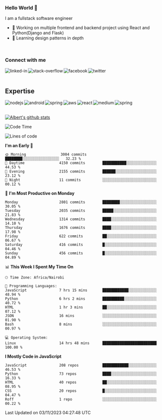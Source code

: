 

### Hello World 👋
I am a fullstack software engineer
- 🔭 Working on multiple frontend and backend project using React and Python(Django and Flask)
- 🌱 Learning design patterns in depth

<br>

### Connect with me

[<img align="left" alt="linked-in" src="https://img.shields.io/badge/linkedin-%230077B5.svg?&style=for-the-badge&logo=linkedin&logoColor=white" />](https://www.linkedin.com/in/albert-byrone/)

<!-- [<img align="left" alt="medium" src="https://img.shields.io/badge/medium-%2312100E.svg?&style=for-the-badge&logo=medium&logoColor=white" />](https://56faisal.medium.com/) -->

[<img align="left" alt="stack-overflow" src="https://img.shields.io/badge/stack%20overflow-FE7A16?logo=stack-overflow&logoColor=white&style=for-the-badge" />](https://stackoverflow.com/users/11916317/albert-byrone)

[<img align="left" alt="facebook" src="https://img.shields.io/badge/facebook-%231877F2.svg?&style=for-the-badge&logo=facebook&logoColor=white" />](https://web.facebook.com/albert.byrone.1/)

[<img align="left" alt="twitter" src="https://img.shields.io/badge/twitter-%231DA1F2.svg?&style=for-the-badge&logo=twitter&logoColor=white" />](https://twitter.com/byrone_albert)

<br>

<br>

## Expertise
<img align="left" alt="nodejs" src="https://img.shields.io/badge/python%20-%2343853D.svg?&style=for-the-badge&logo=node.js&logoColor=white" />
<img align="left" alt="android" src="https://img.shields.io/badge/Flask-3DDC84?logo=android&logoColor=white&style=for-the-badge" />
<img align="left" alt="spring" src="https://img.shields.io/badge/drf%20-%236DB33F.svg?&style=for-the-badge&logo=spring&logoColor=white" />
<img align="left" alt="aws" src="https://img.shields.io/badge/django%20AWS-%23232F3E?logo=amazon-aws&logoColor=white&style=for-the-badge" />
<img align="left" alt="react" src="https://img.shields.io/badge/react%20-%2320232a.svg?&style=for-the-badge&logo=react&logoColor=%2361DAFB" />
<img align="left" alt="medium" src="https://img.shields.io/badge/Angular-%23316192.svg?&style=for-the-badge&logo=postgresql&logoColor=white" />
<img align="left" alt="spring" src="https://img.shields.io/badge/Javascript%20-%236DB33F.svg?&style=for-the-badge&logo=spring&logoColor=white" />
<br>
<br>


[![Albert's github stats](https://github-readme-stats.vercel.app/api?username=Albert-Byrone&count_private=true&show_icons=true&theme=radical&hide_rank=false)](https://github.com/anuraghazra/github-readme-stats)

<!-- [![Top Langs](https://github-readme-stats.vercel.app/api/top-langs/?username=Albert-Byrone&layout=compact)](https://github.com/anuraghazra/github-readme-stats) -->

<!--
**Albert-Byrone/Albert-Byrone** is a ✨ _special_ ✨ repository because its `README.md` (this file) appears on your GitHub profile.

Here are some ideas to get you started:

- 🔭 I’m currently working on ...
- 🌱 I’m currently learning ...
- 👯 I’m looking to collaborate on ...
- 🤔 I’m looking for help with ...
- 💬 Ask me about ...
- 📫 How to reach me: ...
- 😄 Pronouns: ...
- ⚡ Fun fact: ...
-->


<!--START_SECTION:waka-->
![Code Time](http://img.shields.io/badge/Code%20Time-773%20hrs%2034%20mins-blue)

![Lines of code](https://img.shields.io/badge/From%20Hello%20World%20I%27ve%20Written-62.6%20million%20lines%20of%20code-blue)

**I'm an Early 🐤** 

```text
🌞 Morning                3004 commits        ████████░░░░░░░░░░░░░░░░░   32.23 % 
🌆 Daytime                4150 commits        ███████████░░░░░░░░░░░░░░   44.53 % 
🌃 Evening                2155 commits        ██████░░░░░░░░░░░░░░░░░░░   23.12 % 
🌙 Night                  11 commits          ░░░░░░░░░░░░░░░░░░░░░░░░░   00.12 % 
```
📅 **I'm Most Productive on Monday** 

```text
Monday                   2801 commits        ████████░░░░░░░░░░░░░░░░░   30.05 % 
Tuesday                  2035 commits        █████░░░░░░░░░░░░░░░░░░░░   21.83 % 
Wednesday                1314 commits        ████░░░░░░░░░░░░░░░░░░░░░   14.10 % 
Thursday                 1676 commits        ████░░░░░░░░░░░░░░░░░░░░░   17.98 % 
Friday                   622 commits         ██░░░░░░░░░░░░░░░░░░░░░░░   06.67 % 
Saturday                 416 commits         █░░░░░░░░░░░░░░░░░░░░░░░░   04.46 % 
Sunday                   456 commits         █░░░░░░░░░░░░░░░░░░░░░░░░   04.89 % 
```


📊 **This Week I Spent My Time On** 

```text
🕑︎ Time Zone: Africa/Nairobi

💬 Programming Languages: 
JavaScript               7 hrs 15 mins       ████████████░░░░░░░░░░░░░   48.94 % 
Python                   6 hrs 2 mins        ██████████░░░░░░░░░░░░░░░   40.72 % 
HTML                     1 hr 3 mins         ██░░░░░░░░░░░░░░░░░░░░░░░   07.12 % 
JSON                     16 mins             ░░░░░░░░░░░░░░░░░░░░░░░░░   01.90 % 
Bash                     8 mins              ░░░░░░░░░░░░░░░░░░░░░░░░░   00.97 % 

💻 Operating System: 
Linux                    14 hrs 48 mins      █████████████████████████   100.00 % 
```

**I Mostly Code in JavaScript** 

```text
JavaScript               208 repos           ████████████░░░░░░░░░░░░░   46.53 % 
Python                   73 repos            ████░░░░░░░░░░░░░░░░░░░░░   16.33 % 
HTML                     40 repos            ██░░░░░░░░░░░░░░░░░░░░░░░   08.95 % 
CSS                      20 repos            █░░░░░░░░░░░░░░░░░░░░░░░░   04.47 % 
Roff                     1 repo              ░░░░░░░░░░░░░░░░░░░░░░░░░   00.22 % 
```




 Last Updated on 03/11/2023 04:27:48 UTC
<!--END_SECTION:waka-->
